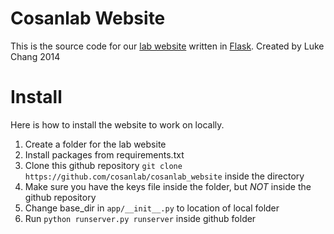 # Cosanlab Website
This is the source code for our [lab website](http://cosanlab.com) written in [Flask](http://flask.pocoo.org/).  Created by Luke Chang 2014

# Install
Here is how to install the website to work on locally.
 1. Create a folder for the lab website
 2. Install packages from requirements.txt
 3. Clone this github repository `git clone https://github.com/cosanlab/cosanlab_website` inside the directory
 4. Make sure you have the keys file inside the folder, but *NOT* inside the github repository
 5. Change base_dir in `app/__init__.py` to location of local folder
 6. Run `python runserver.py runserver` inside github folder
